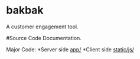 bakbak
======
A customer engagement tool.

#Source Code Documentation.

Major Code:
  *Server side [app/](https://github.com/biplav/bakbak/tree/master/app)
  *Client side [static/js/](https://github.com/biplav/bakbak/tree/master/static/js)


